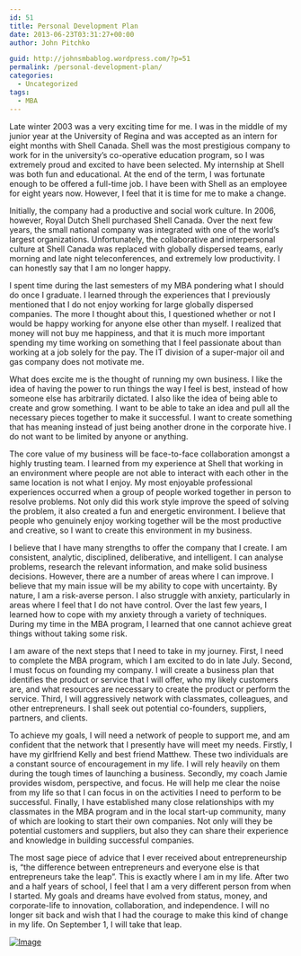 ```yaml
---
id: 51
title: Personal Development Plan
date: 2013-06-23T03:31:27+00:00
author: John Pitchko

guid: http://johnsmbablog.wordpress.com/?p=51
permalink: /personal-development-plan/
categories:
  - Uncategorized
tags:
  - MBA
---
```

<p>Late winter 2003 was a very exciting time for me. I was in the middle of my junior year at the University of Regina and was accepted as an intern for eight months with Shell Canada. Shell was the most prestigious company to work for in the university’s co-operative education program, so I was extremely proud and excited to have been selected. My internship at Shell was both fun and educational. At the end of the term, I was fortunate enough to be offered a full-time job. I have been with Shell as an employee for eight years now. However, I feel that it is time for me to make a change.</p><p>Initially, the company had a productive and social work culture. In 2006, however, Royal Dutch Shell purchased Shell Canada. Over the next few years, the small national company was integrated with one of the world’s largest organizations. Unfortunately, the collaborative and interpersonal culture at Shell Canada was replaced with globally dispersed teams, early morning and late night teleconferences, and extremely low productivity. I can honestly say that I am no longer happy.</p><p>I spent time during the last semesters of my MBA pondering what I should do once I graduate. I learned through the experiences that I previously mentioned that I do not enjoy working for large globally dispersed companies. The more I thought about this, I questioned whether or not I would be happy working for anyone else other than myself. I realized that money will not buy me happiness, and that it is much more important spending my time working on something that I feel passionate about than working at a job solely for the pay. The IT division of a super-major oil and gas company does not motivate me.</p><p>What does excite me is the thought of running my own business. I like the idea of having the power to run things the way I feel is best, instead of how someone else has arbitrarily dictated. I also like the idea of being able to create and grow something. I want to be able to take an idea and pull all the necessary pieces together to make it successful. I want to create something that has meaning instead of just being another drone in the corporate hive. I do not want to be limited by anyone or anything.</p><p>The core value of my business will be face-to-face collaboration amongst a highly trusting team. I learned from my experience at Shell that working in an environment where people are not able to interact with each other in the same location is not what I enjoy. My most enjoyable professional experiences occurred when a group of people worked together in person to resolve problems. Not only did this work style improve the speed of solving the problem, it also created a fun and energetic environment. I believe that people who genuinely enjoy working together will be the most productive and creative, so I want to create this environment in my business.</p><p>I believe that I have many strengths to offer the company that I create. I am consistent, analytic, disciplined, deliberative, and intelligent. I can analyse problems, research the relevant information, and make solid business decisions. However, there are a number of areas where I can improve. I believe that my main issue will be my ability to cope with uncertainty. By nature, I am a risk-averse person. I also struggle with anxiety, particularly in areas where I feel that I do not have control. Over the last few years, I learned how to cope with my anxiety through a variety of techniques. During my time in the MBA program, I learned that one cannot achieve great things without taking some risk.</p><p>I am aware of the next steps that I need to take in my journey. First, I need to complete the MBA program, which I am excited to do in late July. Second, I must focus on founding my company. I will create a business plan that identifies the product or service that I will offer, who my likely customers are, and what resources are necessary to create the product or perform the service. Third, I will aggressively network with classmates, colleagues, and other entrepreneurs. I shall seek out potential co-founders, suppliers, partners, and clients.</p><p>To achieve my goals, I will need a network of people to support me, and am confident that the network that I presently have will meet my needs. Firstly, I have my girlfriend Kelly and best friend Matthew. These two individuals are a constant source of encouragement in my life. I will rely heavily on them during the tough times of launching a business. Secondly, my coach Jamie provides wisdom, perspective, and focus. He will help me clear the noise from my life so that I can focus in on the activities I need to perform to be successful. Finally, I have established many close relationships with my classmates in the MBA program and in the local start-up community, many of which are looking to start their own companies. Not only will they be potential customers and suppliers, but also they can share their experience and knowledge in building successful companies.</p><p>The most sage piece of advice that I ever received about entrepreneurship is, “the difference between entrepreneurs and everyone else is that entrepreneurs take the leap”. This is exactly where I am in my life. After two and a half years of school, I feel that I am a very different person from when I started. My goals and dreams have evolved from status, money, and corporate-life to innovation, collaboration, and independence. I will no longer sit back and wish that I had the courage to make this kind of change in my life. On September 1, I will take that leap.</p><p><a href="http://35.182.253.99/wp-content/uploads/pdp-v05-photo.jpg"><img class="size-full wp-image" id="i-59" alt="Image" src="http://35.182.253.99/wp-content/uploads/pdp-v05-photo.jpg?w=650" /></a></p>